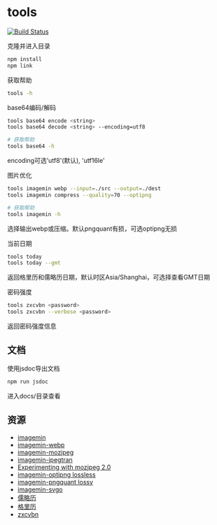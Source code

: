 # tools

[![Build Status](https://travis-ci.org/zp25/tools.svg?branch=master)](https://travis-ci.org/zp25/tools)

克隆并进入目录

~~~bash
npm install
npm link
~~~

获取帮助

~~~bash
tools -h
~~~

base64编码/解码

~~~bash
tools base64 encode <string>
tools base64 decode <string> --encoding=utf8

# 获取帮助
tools base64 -h
~~~

encoding可选'utf8'(默认), 'utf16le'

图片优化

~~~bash
tools imagemin webp --input=./src --output=./dest
tools imagemin compress --quality=70 --optipng

# 获取帮助
tools imagemin -h
~~~

选择输出webp或压缩。默认pngquant有损，可选optipng无损

当前日期

~~~bash
tools today
tools today --gmt
~~~

返回格里历和儒略历日期，默认时区Asia/Shanghai，可选择查看GMT日期

密码强度

~~~bash
tools zxcvbn <password>
tools zxcvbn --verbose <password>
~~~

返回密码强度信息

## 文档

使用jsdoc导出文档

~~~bash
npm run jsdoc
~~~

进入docs/目录查看

## 资源

+ [imagemin](https://github.com/imagemin/imagemin "imagemin")
+ [imagemin-webp](https://github.com/imagemin/imagemin-webp "imagemin-webp")
+ [imagemin-mozjpeg](https://github.com/imagemin/imagemin-mozjpeg "imagemin-mozjpeg")
+ [imagemin-jpegtran](https://github.com/imagemin/imagemin-jpegtran "imagemin-jpegtran")
+ [Experimenting with mozjpeg 2.0](https://blog.cloudflare.com/experimenting-with-mozjpeg-2-0/ "Experimenting with mozjpeg 2.0")
+ [imagemin-optipng lossless](https://github.com/imagemin/imagemin-optipng "imagemin-optipng")
+ [imagemin-pngquant lossy](https://github.com/imagemin/imagemin-pngquant "imagemin-pngquant")
+ [imagemin-svgo](https://github.com/imagemin/imagemin-svgo "imagemin-svgo")
+ [儒略历](https://zh.wikipedia.org/wiki/%E5%84%92%E7%95%A5%E6%9B%86 "儒略历")
+ [格里历](https://zh.wikipedia.org/wiki/%E6%A0%BC%E9%87%8C%E6%9B%86 "格里历")
+ [zxcvbn](https://github.com/dropbox/zxcvbn "zxcvbn")
